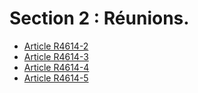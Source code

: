 # Section 2 : Réunions.

* [Article R4614-2](./LEGIARTI000018528753.md)
* [Article R4614-3](./LEGIARTI000027628571.md)
* [Article R4614-4](./LEGIARTI000018528749.md)
* [Article R4614-5](./LEGIARTI000018528747.md)
